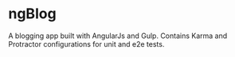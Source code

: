 # ngBlog
A blogging app built with AngularJs and Gulp. Contains Karma and Protractor configurations for unit and e2e tests.

